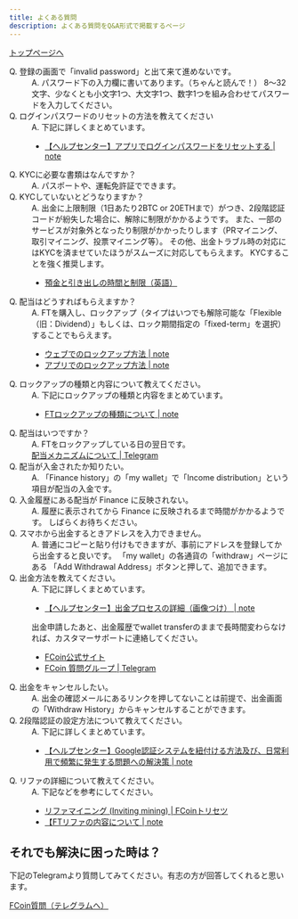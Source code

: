 ```yaml
---
title: よくある質問
description: よくある質問をQ&A形式で掲載するページ
---
```


[トップページへ](./)


<dl>
    <dt>
        Q. 登録の画面で「invalid password」と出て来て進めないです。
    </dt>
    <dd>
        A. パスワード下の入力欄に書いてあります。（ちゃんと読んで！）
        8～32文字、少なくとも小文字1つ、大文字1つ、数字1つを組み合わせてパスワードを入力してください。
    </dd>
    <dt>
        Q. ログインパスワードのリセットの方法を教えてください
    </dt>
    <dd>
        A. 下記に詳しくまとめています。
        <ul>
            <li>
                <a href="https://note.mu/fcoinfanjapanese/n/ne4b389781009" target="_brank">
                    【ヘルプセンター】アプリでログインパスワードをリセットする | note
                </a>
            </li>
        </ul>
    </dd>
    <dt>
        Q. KYCに必要な書類はなんですか？
    </dt>
    <dd>
        A. パスポートや、運転免許証でできます。
    </dd>
    <dt>
        Q. KYCしていないとどうなりますか？
    </dt>
    <dd>
        A. 出金に上限制限（1日あたり2BTC or 20ETHまで）がつき、2段階認証コードが紛失した場合に、解除に制限がかかるようです。
        また、一部のサービスが対象外となったり制限がかかったりします（PRマイニング、取引マイニング、投票マイニング等）。
        その他、出金トラブル時の対応にはKYCを済ませていたほうがスムーズに対応してもらえます。
        KYCすることを強く推奨します。
        <ul>
            <li>
                <a href="https://support.fcoin.com/hc/en-us/articles/360003738993-Deposit-and-Withdrawal-Time-and-Limits" target="_brank">
                    預金と引き出しの時間と制限（英語）
                </a>
            </li>
        </ul>
    </dd>
    <dt>
        Q. 配当はどうすればもらえますか？
    </dt>
    <dd>
        A.  FTを購入し、ロックアップ（タイプはいつでも解除可能な「Flexible（旧：Dividend）」もしくは、ロック期間指定の「fixed-term」を選択）することでもらえます。
        <ul>
            <li>
                <a href="https://www.ftfan.org/forum.php?mod=viewthread&tid=2050&extra=page%3D1%26filter%3Dtypeid%26typeid%3D59&_dsign=ddcb41d2" target="_brank">
                    ウェブでのロックアップ方法 | note
                </a>
            </li>
            <li>
                <a href="https://www.ftfan.org/forum.php?mod=viewthread&tid=2046&extra=page%3D1%26filter%3Dtypeid%26typeid%3D59&_dsign=28f60eac" target="_brank">
                    アプリでのロックアップ方法 | note
                </a>
            </li>
        </ul>
    </dd>
    <dt>
        Q. ロックアップの種類と内容について教えてください。
    </dt>
    <dd>
        A. 下記にロックアップの種類と内容をまとめています。
        <ul>
            <li>
                <a href="https://note.mu/hrt0529/n/nd5947d42465a" target="_brank">
                    FTロックアップの種類について | note
                </a>
            </li>
        </ul>
    </dd>
    <dt>
        Q. 配当はいつですか？ 
    </dt>
    <dd>
        A. FTをロックアップしている日の翌日です。<br>
        <a href="https://t.me/fcoinfanjapanese/519" target="_brank">
            配当メカニズムについて | Telegram
        </a>
    </dd>
    <dt>
        Q. 配当が入金されたか知りたい。
    </dt>
    <dd>
        A. 「Finance history」の「my wallet」で「Income distribution」という項目が配当の入金です。
    </dd>
    <dt>
        Q. 入金履歴にある配当が Finance に反映されない。
    </dt>
    <dd>
        A. 履歴に表示されてから Finance に反映されるまで時間がかかるようです。
        しばらくお待ちください。
    </dd>
    <dt>
        Q. スマホから出金するときアドレスを入力できません。
    </dt>
    <dd>
        A. 普通にコピーと貼り付けもできますが、事前にアドレスを登録してから出金すると良いです。
        「my wallet」の各通貨の「withdraw」ページにある 「Add Withdrawal Address」ボタンと押して、追加できます。
    </dd>
    <dt>
        Q. 出金方法を教えてください。
    </dt>
    <dd>
        A. 下記に詳しくまとめています。
        <ul>
            <li>
                <a href="https://note.mu/fcoinfanjapanese/n/n7a13a23bbd38" target="_brank">
                    【ヘルプセンター】出金プロセスの詳細（画像つけ） | note
                </a>
            </li>
        </ul>
        出金申請したあと、出金履歴でwallet transferのままで長時間変わらなければ、カスタマーサポートに連絡してください。
        <ul>
            <li>
                <a href="https://www.fcoin.com" target="_brank">
                    FCoin公式サイト
                </a>
            </li>
            <li>
                <a href="https://t.me/joinchat/H6Li9VMbf4A0XPt6DeJgVA" target="_brank">
                    FCoin 質問グループ | Telegram
                </a>
            </li>
        </ul>
    </dd>
    <dt>
        Q. 出金をキャンセルしたい。
    </dt>
    <dd>
        A. 出金の確認メールにあるリンクを押してないことは前提で、出金画面の「Withdraw History」からキャンセルすることができます。
    </dd>
    <dt>
        Q. 2段階認証の設定方法について教えてください。
    </dt>
    <dd>
        A. 下記に詳しくまとめています。
        <ul>
            <li>
                <a href="https://note.mu/fcoinfanjapanese/n/n4708e5c035a2" target="_brank">
                    【ヘルプセンター】Google認証システムを紐付ける方法及び、日常利用で頻繁に発生する問題への解決策 | note
                </a>
            </li>
        </ul>
    </dd>
    <dt>
        Q. リファの詳細について教えてください。
    </dt>
    <dd>
        A. 下記などを参考にしてください。
        <ul>
            <li>
                <a href="https://www.fcoin-manual.com/about-mining.html#%E3%83%AA%E3%83%95%E3%82%A1%E3%83%9E%E3%82%A4%E3%83%8B%E3%83%B3%E3%82%B0-inviting-mining" target="_brank">
                    リファマイニング (Inviting mining) | FCoinトリセツ
                </a>
            </li>
            <li>
            <a href="https://note.mu/hrt0529/n/n77d2652aa1e9" target="_brank">
                【FTリファの内容について | note
            </a>
            </li>
        </ul>
    </dd>
</dl>

## それでも解決に困った時は？

下記のTelegramより質問してみてください。有志の方が回答してくれると思います。 

<a href="https://t.me/joinchat/H6Li9VMbf4A0XPt6DeJgVA" target="_brank">
    FCoin質問（テレグラムへ）
</a>


